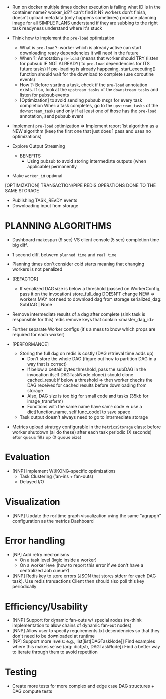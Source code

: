 - Run on docker multiple times
    docker execution is failing
        what ID is in the container name? worker_id?? can't find it
        N? workers don't finish, doesn't upload metadata (only happens sometimes)
        produce planning image for all SIMPLE PLANS
        understand if they are subbing to the right task readyness
        understand where it's stuck

- Think how to implement the `pre-load` optimization
    - What is `pre-load` ?: worker which is already active can start downloading ready dependencies it will need in the future
    - When ?: Annotation `pre-load` (means that worker should TRY (listen for pubsub IF NOT ALREADY) to `pre-load` dependencies for ITS future tasks)
        If pre-loading is already happening, start_executing() function should wait for the download to complete (use coroutine events)
    - How ?:
        Before starting a task, check if the `pre-load` annotation exists. If so, look at the `upstream_tasks` of the `downstream_tasks` and listen for pubsub events
    - [Optimization] to avoid sending pubsub msgs for every task completion
        When a task completes, go to the `upstream_tasks` of the `downstream_tasks` and only if at least one of those has the `pre-load` annotation, send pubsub event

- Implement `pre-load` optimization
    => Implement report 1st algorithm as a NEW algorithm (keep the first one that just does 1 pass and uses no optimizations)
- Explore Output Streaming
    - BENEFITS
        - Using pubsub to avoid storing intermediate outputs (when applicable) permanently

- Make `worker_id` optional

[OPTIMIZATION]
TRANSACTION/PIPE REDIS OPERATIONS DONE TO THE SAME STORAGE
- Publishing TASK_READY events
- Downloading input from storage
        
# PLANNING ALGORITHMS
- Dashboard makespan (9 sec) VS client console (5 sec) completion time big diff.
- 1 second diff. between `planned time` and `real time`
- Planning times don't consider cold starts meaning that changing workers is not penalized

- [REFACTOR]
    - If serialized DAG size is below a threshold (passed on WorkerConfig, pass it on the invocation)
        store_full_dag DOESN'T change
        NEW => workers MAY not need to download dag from storage
            serialized_dag: SubDAG | None

- Remove intermediate results of a dag after complete (sink task is responsible for this)
    redis remove keys that contain <master_dag_id>
- Further separate Worker configs (it's a mess to know which props are required for each worker)

- [PERFORMANCE] 
    - Storing the full dag on redis is costly (DAG retrieval time adds up)
        - Don't store the whole DAG (figure out how to partition DAG in a way that is correct)
        - If below a certain bytes threshold, pass the subDAG in the invocation itself
            DAGTaskNode.clone() should clone cached_result if below a threshold => then worker checks the DAG received for cached results before downloading from storage
        - Also, DAG size is too big for small code and tasks (35kb for image_transform)
        - Functions with the same name have same code => use a dict[function_name, self.func_code] to save space
    - Task output doesn't always need to go to intermediate storage

- Metrics upload strategy configurable in the `MetricsStorage` class:
    before worker shutdown (all do these)
    after each task
    periodic (X seconds)
    after queue fills up (X queue size)

# Evaluation
- [NNP] Implement WUKONG-specific optimizations
    - Task Clustering (fan-ins + fan-outs)
    - Delayed I/O

# Visualization
- [NNP] Update the realtime graph visualization using the same "agrapgh" configuration as the metrics Dashboard

# Error handling
- [NP] Add retry mechanisms
    - On a task level (logic inside a worker)
    - On a worker level (how to report this error if we don't have a centralized Job queue?)
- [NNP] Redis key to store errors (JSON that stores stderr for each DAG task). Use redis transactions
    Client then should also poll this key periodically

# Efficiency/Usability
- [NNP] Support for dynamic fan-outs w/ special nodes (re-think implementation to allow chains of dynamic fan-out nodes)
- [NNP] Allow user to specify requirements.txt dependencies so that they don't need to be downloaded at runtime
- [NP] Support more levels: e.g., list[list[DAGTaskNode]]
    Find examples where this makes sense (arg: dict[str, DAGTaskNode])
    Find a better way to iterate through them to avoid repetition

# Testing
- Create more tests for more complex and edge case DAG structures + DAG compute tests